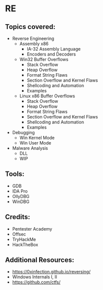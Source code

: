 # RE

## Topics covered:

- Reverse Engineering
    - Assembly x86
        - IA-32 Assembly Language
        - Encoders and Decoders
    - Win32 Buffer Overflows
        - Stack Overflow
        - Heap Overflow
        - Format String Flaws
        - Section Overflow and Kernel Flaws
        - Shellcoding and Automation
        - Examples
    - Linux x86 Buffer Overflows
        - Stack Overflow
        - Heap Overflow
        - Format String Flaws
        - Section Overflow and Kernel Flaws
        - Shellcoding and Automation
        - Examples
- Debugging
    - Win Kernel Mode
    - Win User Mode
- Malware Analysis
    - DLL
    - WIP

## Tools:

- GDB
- IDA Pro
- OllyDBG
- WinDBG

## Credits:
- Pentester Academy
- Offsec
- TryHackMe
- HackTheBox

## Additional Resources:
- https://0xinfection.github.io/reversing/
- Windows Internals I, II
- https://github.com/ctfs/